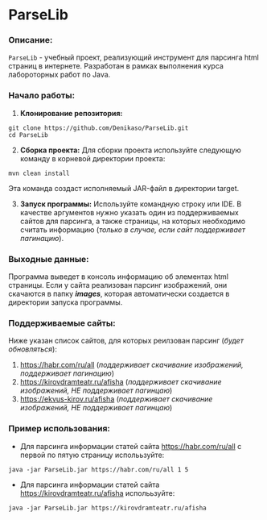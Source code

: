 # ParseLib
### Описание:

`ParseLib` - учебный проект, реализующий инструмент для парсинга html страниц в интернете. Разработан в рамках выполнения курса лабороторных работ по Java.

### Начало работы:

1. **Клонирование репозитория:**

```
git clone https://github.com/Denikaso/ParseLib.git
cd ParseLib
```
2. **Сборка проекта:**   Для сборки проекта используйте следующую команду в корневой директории проекта:

```
mvn clean install
```
Эта команда создаст исполняемый JAR-файл в директории target.

3. **Запуск программы:** Используйте командную строку или IDE. В качестве аргументов нужно указать один из поддерживаемых сайтов для парсинга, а также страницы, на которых необходимо считать информацию (*только в случае, если сайт поддерживает пагинацию*).

### Выходные данные:

Программа выведет в консоль информацию об элементах html страницы. Если у сайта реализован парсинг изображений, они скачаются в папку ***images***, которая автоматически создается в директории запуска программы.

### Поддерживаемые сайты: 

Ниже указан список сайтов, для которых реилзован парсинг (*будет обновляться*):

1. https://habr.com/ru/all (*поддерживает скачивание изображений, поддерживает пагинацию*)
2. https://kirovdramteatr.ru/afisha (*поддерживает скачивание изображений, НЕ поддерживает пагинцаю*)
3. https://ekvus-kirov.ru/afisha (*поддерживает скачивание изображений, НЕ поддерживает пагинцаю*)

### Пример использования:

- Для парсинга информации статей сайта https://habr.com/ru/all с первой по пятую страницу исполььзуйте:

```
java -jar ParseLib.jar https://habr.com/ru/all 1 5
```

- Для парсинга информации статей сайта https://kirovdramteatr.ru/afisha исполььзуйте:

```
java -jar ParseLib.jar https://kirovdramteatr.ru/afisha
```
